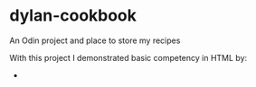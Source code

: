 # dylan-cookbook
An Odin project and place to store my recipes

With this project I demonstrated basic competency in HTML by:

-
